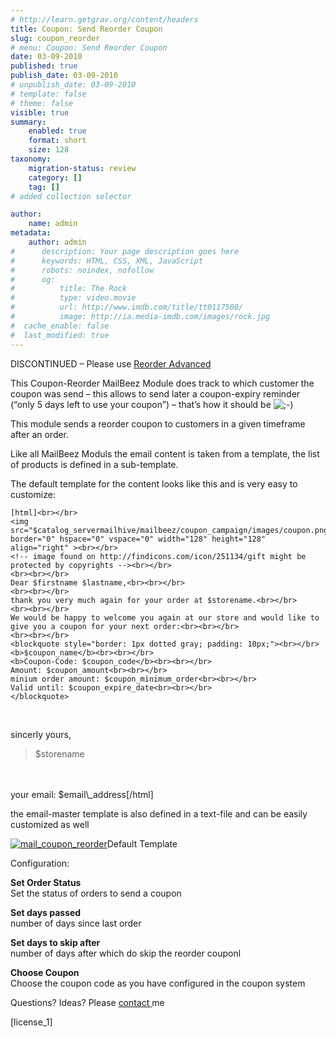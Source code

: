 ```yaml
---
# http://learn.getgrav.org/content/headers
title: Coupon: Send Reorder Coupon
slug: coupon_reorder
# menu: Coupon: Send Reorder Coupon
date: 03-09-2010
published: true
publish_date: 03-09-2010
# unpublish_date: 03-09-2010
# template: false
# theme: false
visible: true
summary:
    enabled: true
    format: short
    size: 128
taxonomy:
    migration-status: review
    category: []
    tag: []
# added collection selector

author:
    name: admin
metadata:
    author: admin
#      description: Your page description goes here
#      keywords: HTML, CSS, XML, JavaScript
#      robots: noindex, nofollow
#      og:
#          title: The Rock
#          type: video.movie
#          url: http://www.imdb.com/title/tt0117500/
#          image: http://ia.media-imdb.com/images/rock.jpg
#  cache_enable: false
#  last_modified: true
---
```


DISCONTINUED – Please use [Reorder Advanced](http://www.mailbeez.com/documentation/mailbeez/reorder_advanced/)

This Coupon-Reorder MailBeez Module does track to which customer the coupon was send – this allows to send later a coupon-expiry reminder (“only 5 days left to use your coupon”) – that’s how it should be ![;-)](http://localhost/wordpress_mailbeez_EOL/wp-includes/images/smilies/icon_wink.gif)

This module sends a reorder coupon to customers in a given timeframe after an order.

Like all MailBeez Moduls the email content is taken from a template, the list of products is defined in a sub-template.

The default template for the content looks like this and is very easy to customize:

    [html]<br></br>
    <img src="$catalog_servermailhive/mailbeez/coupon_campaign/images/coupon.png" border="0" hspace="0" vspace="0" width="128" height="128" align="right" ><br></br>
    <!-- image found on http://findicons.com/icon/251134/gift might be protected by copyrights --><br></br>
    <br><br></br>
    Dear $firstname $lastname,<br><br></br>
    <br><br></br>
    thank you very much again for your order at $storename.<br></br>
    <br><br></br>
    We would be happy to welcome you again at our store and would like to give you a coupon for your next order:<br><br></br>
    <br><br></br>
    <blockquote style="border: 1px dotted gray; padding: 10px;"><br></br>
    <b>$coupon_name</b><br><br></br>
    <b>Coupon-Code: $coupon_code</b><br><br></br>
    Amount: $coupon_amount<br><br></br>
    minium order amount: $coupon_minimum_order<br><br></br>
    Valid until: $coupon_expire_date<br><br></br>
    </blockquote>

<br>

sincerly yours,  
 <blockquote>$storename</blockquote>

<br>  
 <br>  
 your email: $email\_address[/html]

the email-master template is also defined in a text-file and can be easily customized as well

[![](http://www.mailbeez.com/wp-content/uploads/2010/10/mail_coupon_reorder-243x300.png "mail_coupon_reorder")](http://www.mailbeez.com/wp-content/uploads/2010/10/mail_coupon_reorder.png)Default Template

 

Configuration:

**Set Order Status**  
 Set the status of orders to send a coupon

**Set days passed**  
 number of days since last order

**Set days to skip after**  
 number of days after which do skip the reorder couponl

**Choose Coupon**  
 Choose the coupon code as you have configured in the coupon system

Questions? Ideas? Please [contact ](http://localhost/wordpress_mailbeez_EOL/about/contact/)me

[license\_1]
